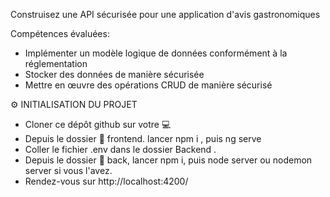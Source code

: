 Construisez une API sécurisée pour une application d'avis gastronomiques

Compétences évaluées:

- Implémenter un modèle logique de données conformément à la réglementation
- Stocker des données de manière sécurisée
- Mettre en œuvre des opérations CRUD de manière sécurisé

⚙️ INITIALISATION DU PROJET

- Cloner ce dépôt github sur votre 💻
- Depuis le dossier 📁 frontend. lancer npm i , puis ng serve
- Coller le fichier .env dans le dossier Backend .
- Depuis le dossier 📁 back, lancer npm i, puis node server ou nodemon server si vous l'avez.
- Rendez-vous sur http://localhost:4200/
